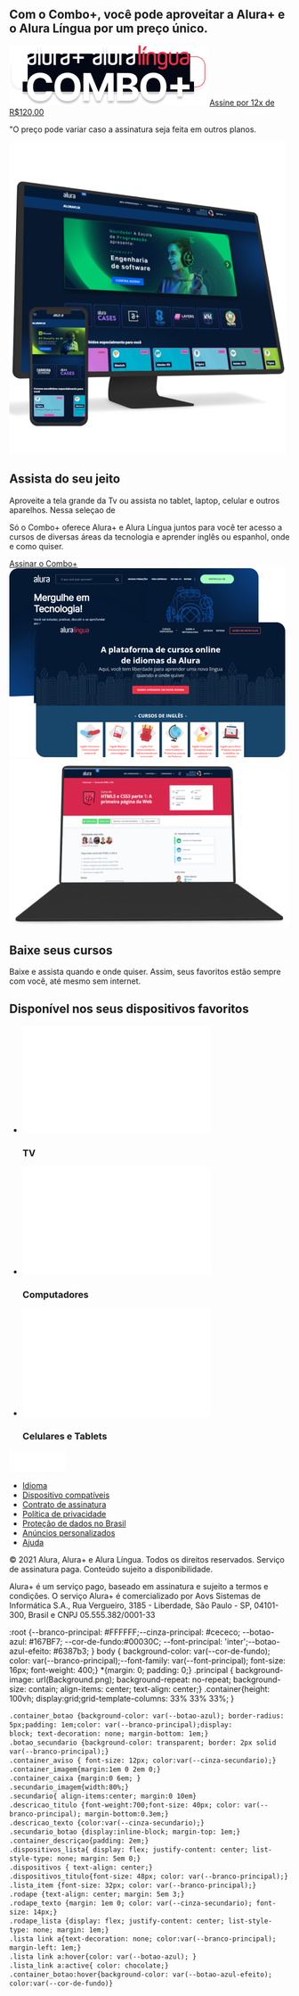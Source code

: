<!DOCTYPE html>
<html lang="pt-br">
<head>
   <meta charset="UTF-8">
   <meta name="viewport" content="width=device-width, initial-scale=1.0">
   <title>Alura Plus</title>
   <link rel="stylesheet" href="aluraplus.css">
   <link rel="preconnect" href="https://fonts.googleapis.com">
   <link rel="preconnect" href="https://fonts.gstatic.com" crossorigin>
   <link href="https://fonts.googleapis.com/css2?familyy=inter:wght@100..900&display=swap" rel="stylesheet">


</head>
<body>
   <section class="container principal">
    <div class="container__caixa ">
        <h1>Com o Combo+, você pode aproveitar a Alura+ e o Alura Língua por um preço único.</h1>
        <img src="Combo.png" alt="o combo+ é a junçao do alura+ e o alura lingua" class=" container__imagem">
        <a href="www.alura.com.br" class="container_botao">Assine por 12x de R$120,00</a>
        <p class="container_aviso">"O preço pode variar caso a assinatura seja feita em outros planos.</p>
   </div>
</section>
<section class="container secundario">
   <img src="Plataformas.png" alt="um monitor e um celular com alura aberto" class=" secundario_imagem"><div
   class="conatiner_descriçao">
<h2 class="descriçao_titulo">Assista do seu jeito</h2> 
<p class="descriçao_texto">Aproveite a tela grande da Tv ou assista no tablet, laptop, celular e outros aparelhos. Nessa seleçao de </p>
</section>
  
</body>
</html>
<section class="container secundario">
   <div class="container__descrição">
     <p class="descrição__texto">Só o Combo+ oferece Alura+ e Alura Língua juntos para você ter acesso a cursos de diversas áreas da tecnologia e aprender inglês ou espanhol, onde e como quiser.</p>
     <a href="www.alura.com.br" class="container__botao secundario__botao">Assinar o Combo+</a>
   </div>
   <img src="Telas.png" alt="Tela da Alura Plus e da Alura Lingua" class="secundario__imagem">
 </section>
  <section class="container secundario">
   <img src="Notebook.png" alt="Tela Alura curso HTML5 e CSS3" class="secundario__imagem">
   <div class="container__descrição">
     <h2 class="descrição__titulo">Baixe seus cursos</h2>
     <p class="descrição__texto">Baixe e assista quando e onde quiser. Assim, seus favoritos estão sempre com você, até mesmo sem internet.</p>
   </div>
 </section>
  <section class="dispositivos">
   <h2 class="dispositivos__titulo">Disponível nos seus dispositivos favoritos</h2>
   <ul class="dispositivos__lista">
     <li>
       <img src="tv.png" alt="ícone da televisão">
       <h3 class="lista__item">TV</h3>
     </li>
     <li>
       <img src="computador.png" alt="ícone de computador">
       <h3 class="lista__item">Computadores</h3>
     </li>
     <li>
       <img src="celular.png" alt="ícone de celular">
       <h3 class="lista__item">Celulares e Tablets</h3>
     </li>
   </ul>
 </section>
 <footer class="rodape">
   <img src="Logo.png" alt="alura+" class="rodape__logo">
   <ul class="rodape__lista">
     <li class="lista__link"><a href="#">Idioma</a></li>
     <li class="lista__link"><a href="#">Dispositivo compatíveis</a></li>
     <li class="lista__link"><a href="#">Contrato de assinatura</a></li>
     <li class="lista__link"><a href="#">Política de privacidade</a></li>
     <li class="lista__link"><a href="#">Proteção de dados no Brasil</a></li>
     <li class="lista__link"><a href="#">Anúncios personalizados</a></li>
     <li class="lista__link"><a href="#">Ajuda</a></li>
   </ul>
   <p class="rodape__texto">© 2021 Alura, Alura+ e Alura Língua. Todos os direitos reservados. Serviço de assinatura paga. Conteúdo sujeito a disponibilidade.</p>
   <p class="rodape__texto">Alura+ é um serviço pago, baseado em assinatura e sujeito a termos e condições. O serviço Alura+ é comercializado por Aovs Sistemas de Informática S.A., Rua Vergueiro, 3185 - Liberdade, São Paulo - SP, 04101-300, Brasil e CNPJ 05.555.382/0001-33</p>
 </footer>


:root {--branco-principal: #FFFFFF;--cinza-principal: #cececo; --botao-azul: #167BF7; --cor-de-fundo:#00030C;
    --font-principal: 'inter';--botao-azul-efeito: #6387b3;
    }
    body { background-color: var(--cor-de-fundo); color: var(--branco-principal);--font-family: var(--font-principal); font-size: 16px;
    font-weight: 400;}
    *{margin: 0; padding: 0;}
    .principal { background-image: url(Background.png); background-repeat: no-repeat; background-size: contain; align-items: center; text-align: center;}
    .container{height: 100vh; display:grid;grid-template-columns: 33% 33% 33%; }
    
    .container_botao {background-color: var(--botao-azul); border-radius: 5px;padding: 1em;color: var(--branco-principal);display:
    block; text-decoration: none; margin-bottom: 1em;}
    .botao_secundario {background-color: transparent; border: 2px solid var(--branco-principal);}
    .container_aviso { font-size: 12px; color:var(--cinza-secundario);}
    .container_imagem{margin:1em 0 2em 0;}
    .container_caixa {margin:0 6em; }
    .secundario_imagem{width:80%;}
    .secundario{ align-items:center; margin:0 10em}
    .descricao_titulo {font-weight:700;font-size: 40px; color: var(--branco-principal); margin-bottom:0.3em;}
    .descricao_texto {color:var(--cinza-secundario);} 
    .secundario_botao {display:inline-block; margin-top: 1em;}
    .container_descriçao{padding: 2em;}
    .dispositivos_lista{ display: flex; justify-content: center; list-style-type: none; margin: 5em 0;}
    .dispositivos { text-align: center;}
    .dispositivos_titulo{font-size: 48px; color: var(--branco-principal);} 
    .lista_item {font-size: 32px; color: var(--branco-principal);}
    .rodape {text-align: center; margin: 5em 3;}
    .rodape_texto {margin: 1em 0; color: var(--cinza-secundario); font-size: 14px;}
    .rodape_lista {display: flex; justify-content: center; list-style-type: none; margin: 1em;}
    .lista link a{text-decoration: none; color:var(--branco-principal); margin-left: 1em;}
    .lista link a:hover{color: var(--botao-azul); }
    .lista_link a:active{ color: chocolate;}
    .container_botao:hover{background-color: var(--botao-azul-efeito); color:var(--cor-de-fundo)}
